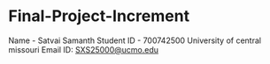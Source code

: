 # Final-Project-Increment
Name - Satvai Samanth
Student ID - 700742500
University of central missouri
Email ID: SXS25000@ucmo.edu
